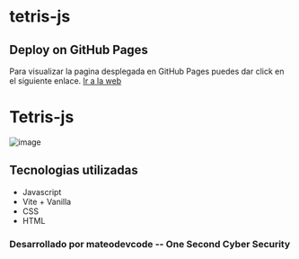 # tetris-js
## Deploy on GitHub Pages
Para visualizar la pagina desplegada en GitHub Pages puedes dar click en el siguiente enlace. [Ir a la web](https://mateodevcode.github.io/tetris-js/)

# Tetris-js

![image](https://github.com/user-attachments/assets/3a59b8d0-26b5-4666-9c44-9442e1148da7)

## Tecnologias utilizadas
- Javascript
- Vite + Vanilla
- CSS
- HTML


### Desarrollado por mateodevcode -- One Second Cyber Security
